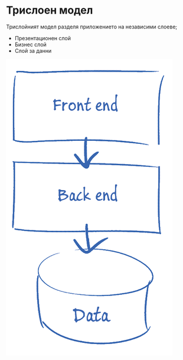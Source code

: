 # Трислоен модел
Трислойният модел разделя приложението на независими слоеве;
- Презентационен слой
- Бизнес слой
- Слой за данни

![3tier.png](3tier.png)
